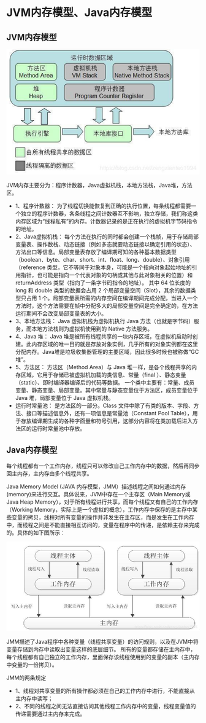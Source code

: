 # JVM内存模型、Java内存模型

## JVM内存模型

![在这里插入图片描述](./截图/JVM内存模型.jpg)

JVM内存主要分为：程序计数器，Java虚拟机栈，本地方法栈，Java堆，方法区。
* 1、程序计数器： 为了线程切换能恢复到正确的执行位置，每条线程都需要一个独立的程序计数器，各条线程之间计数器互不影响，独立存储，我们称这类内存区域为“线程私有”的内存。计数器记录的是正在执行的虚拟机字节码指令的地址。
* 2、Java虚拟机栈： 每个方法在执行的同时都会创建一个栈帧，用于存储局部变量表、操作数栈、动态链接（例如多态就要动态链接以确定引用的状态）、方法出口等信息。局部变量表存放了编译期可知的各种基本数据类型（boolean、byte、char、short、int、float、long、double）、对象引用（reference 类型，它不等同于对象本身，可能是一个指向对象起始地址的引用指针，也可能是指向一个代表对象的句柄或其他与此对象相关的位置）和 returnAddress 类型（指向了一条字节码指令的地址）。
其中 64 位长度的 long 和 double 类型的数据会占用 2 个局部变量空间（Slot），其余的数据类型只占用 1 个。局部变量表所需的内存空间在编译期间完成分配，当进入一个方法时，这个方法需要在帧中分配多大的局部变量空间是完全确定的，在方法运行期间不会改变局部变量表的大小。
* 3、本地方法栈： Java 虚拟机栈为虚拟机执行 Java 方法（也就是字节码）服务，而本地方法栈则为虚拟机使用到的 Native 方法服务。
* 4、Java 堆： Java 堆是被所有线程共享的一块内存区域，在虚拟机启动时创建。此内存区域的唯一目的就是存放对象实例，几乎所有的对象实例都在这里分配内存。Java堆是垃圾收集器管理的主要区域，因此很多时候也被称做“GC 堆”。
* 5、方法区： 方法区（Method Area）与 Java 堆一样，是各个线程共享的内存区域，它用于存储已被虚拟机加载的类信息、常量（final ）、静态变量（static）、即时编译器编译后的代码等数据。
一个类中主要有：常量、成员变量、静态变量、局部变量。其中常量与静态变量位于方法区，成员变量位于 Java 堆，局部变量位于 Java 虚拟机栈。
* 运行时常量池： 是方法区的一部分。Class 文件中除了有类的版本、字段、方法、接口等描述信息外，还有一项信息是常量池（Constant Pool Table），用于存放编译期生成的各种字面量和符号引用，这部分内容将在类加载后进入方法区的运行时常量池中存放。

## Java内存模型

每个线程都有一个工作内存，线程只可以修改自己工作内存中的数据，然后再同步回主内存，主内存由多个线程共享。

Java Memory Model (JAVA 内存模型，JMM）描述线程之间如何通过内存(memory)来进行交互。具体说来，JVM中存在一个主存区（Main Memory或Java Heap Memory），对于所有线程进行共享，而每个线程又有自己的工作内存（Working Memory，实际上是一个虚拟的概念），工作内存中保存的是主存中某些变量的拷贝，线程对所有变量的操作并非发生在主存区，而是发生在工作内存中，而线程之间是不能直接相互访问的，变量在程序中的传递，是依赖主存来完成的。具体的如下图所示：

![在这里插入图片描述](./截图/Java内存模型.jpg)

JMM描述了Java程序中各种变量（线程共享变量）的访问规则，以及在JVM中将变量存储到内存中读取出变量这样的底层细节。
所有的变量都存储在主内存中，每个线程都有自己独立的工作内存，里面保存该线程使用到的变量的副本（主内存中变量的一份拷贝）。

JMM的两条规定
* 1、线程对共享变量的所有操作都必须在自己的工作内存中进行，不能直接从主内存中读写；
* 2、不同的线程之间无法直接访问其他线程工作内存中的变量，线程变量值的传递需要通过主内存来完成。
